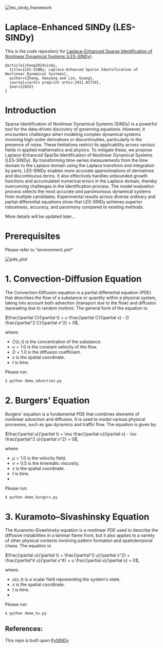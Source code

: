 
![les_sindy_framework](https://github.com/user-attachments/assets/de34c63b-3b47-4fe7-8b8c-2586e10e1001)

# Laplace-Enhanced SINDy (LES-SINDy)

This is the code repository for [Laplace-Enhanced Sparse Identification of Nonlinear Dynamical Systems (LES-SINDy)](https://arxiv.org/abs/2411.01719).

```
@article{zheng2024sindy,
  title={LES-SINDy: Laplace-Enhanced Sparse Identification of Nonlinear Dynamical Systems},
  author={Zheng, Haoyang and Lin, Guang},
  journal={arXiv preprint arXiv:2411.01719},
  year={2024}
}
```

# Introduction
Sparse Identification of Nonlinear Dynamical Systems (SINDy) is a powerful tool for the data-driven discovery of governing equations. However, it encounters challenges when modeling complex dynamical systems involving high-order derivatives or discontinuities, particularly in the presence of noise. These limitations restrict its applicability across various fields in applied mathematics and physics. To mitigate these, we propose Laplace-Enhanced SparSe Identification of Nonlinear Dynamical Systems (LES-SINDy). By transforming time-series measurements from the time domain to the Laplace domain using the Laplace transform and integration by parts, LES-SINDy enables more accurate approximations of derivatives and discontinuous terms. It also effectively handles unbounded growth functions and accumulated numerical errors in the Laplace domain, thereby overcoming challenges in the identification process. The model evaluation process selects the most accurate and parsimonious dynamical systems from multiple candidates. Experimental results across diverse ordinary and partial differential equations show that LES-SINDy achieves superior robustness, accuracy, and parsimony compared to existing methods.


More details will be updated later...

# Prerequisites

Please refer to "environment.yml"

![pde_plot](https://github.com/user-attachments/assets/ed64f36a-47de-40f5-a22b-bb3bc60805a5)

# 1. Convection-Diffusion Equation

The Convection-Diffusion equation is a partial differential equation (PDE) that describes the flow of a substance or quantity within a physical system, taking into account both advection (transport due to the flow) and diffusion (spreading due to random motion). The general form of the equation is:

$\frac{\partial C}{\partial t} + u \frac{\partial C}{\partial x} - D \frac{\partial^2 C}{\partial x^2} = 0$,

where:
- $C(x,t)$ is the concentration of the substance.
- $u=1.0$ is the constant velocity of the flow.
- $D=1.0$ is the diffusion coefficient.
- $x$ is the spatial coordinate.
- $t$ is time.

Please run:
```python
$ python demo_advection.py
```

# 2. Burgers' Equation

Burgers' equation is a fundamental PDE that combines elements of nonlinear advection and diffusion. It is used to model various physical processes, such as gas dynamics and traffic flow. The equation is given by:

$\frac{\partial u}{\partial t} + \mu \frac{\partial u}{\partial x} - \nu \frac{\partial^2 u}{\partial x^2} = 0$,

where:
- $\mu=1.0$ is the velocity field.
- $\nu=0.5$ is the kinematic viscosity.
- $x$ is the spatial coordinate.
- $t$ is time.
- 
Please run:
```python
$ python demo_burgers.py
```

# 3. Kuramoto–Sivashinsky Equation

The Kuramoto–Sivashinsky equation is a nonlinear PDE used to describe the diffusive instabilities in a laminar flame front, but it also applies to a variety of other physical contexts involving pattern formation and spatiotemporal chaos. The equation is:

$\frac{\partial u}{\partial t} + \frac{\partial^2 u}{\partial x^2} + \frac{\partial^4 u}{\partial x^4} + u \frac{\partial u}{\partial x} = 0$,

where:
- $u(x,t)$ is a scalar field representing the system's state.
- $x$ is the spatial coordinate.
- $t$ is time.
- 
Please run:
```python
$ python demo_ks.py
```

## References:
This repo is built upon [PySINDy](https://github.com/dynamicslab/pysindy)

